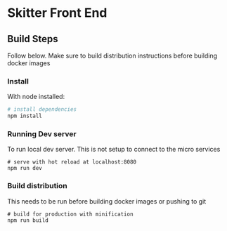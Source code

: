 # Skitter Front End

## Build Steps
Follow below. Make sure to build distribution instructions before building docker images
### Install

With node installed:
``` bash
# install dependencies
npm install
```

### Running Dev server
To run local dev server. This is not setup to connect to the micro services
```
# serve with hot reload at localhost:8080
npm run dev
```

### Build distribution
This needs to be run before building docker images or pushing to git
```
# build for production with minification
npm run build
```

